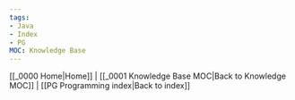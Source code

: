 ```yaml
---
tags:
- Java
- Index
- PG
MOC: Knowledge Base
---
```

[[_0000 Home|Home]] | [[_0001 Knowledge Base MOC|Back to Knowledge MOC]] | [[PG Programming index|Back to index]]

